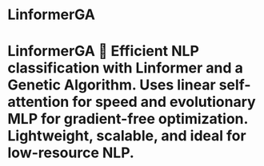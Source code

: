 # LinformerGA
# **LinformerGA** 🚀   Efficient NLP classification with **Linformer** and a **Genetic Algorithm**. Uses **linear self-attention** for speed and **evolutionary MLP** for gradient-free optimization. Lightweight, scalable, and ideal for low-resource NLP.
